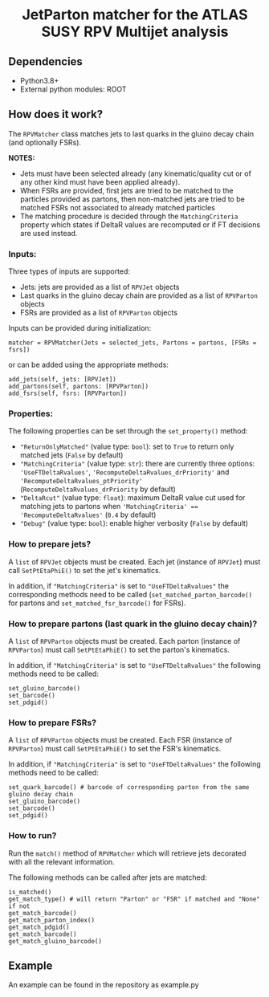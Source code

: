 
# <div align='center'>JetParton matcher for the ATLAS SUSY RPV Multijet analysis</div>

## Dependencies

- Python3.8+
- External python modules: ROOT

## How does it work?

The ```RPVMatcher``` class matches jets to last quarks in the gluino decay chain (and optionally FSRs).

**NOTES:**

- Jets must have been selected already (any kinematic/quality cut or of any other kind must have been applied already).
- When FSRs are provided, first jets are tried to be matched to the particles provided as partons, then non-matched jets are tried to be matched FSRs not associated to already matched particles
- The matching procedure is decided through the ```MatchingCriteria``` property which states if DeltaR values are recomputed or if FT decisions are used instead.

### Inputs:

Three types of inputs are supported:

- Jets: jets are provided as a list of ```RPVJet``` objects
- Last quarks in the gluino decay chain are provided as a list of ```RPVParton``` objects
- FSRs are provided as a list of ```RPVParton``` objects

Inputs can be provided during initialization:

```
matcher = RPVMatcher(Jets = selected_jets, Partons = partons, [FSRs = fsrs])
```

or can be added using the appropriate methods:

```
add_jets(self, jets: [RPVJet])
add_partons(self, partons: [RPVParton])
add_fsrs(self, fsrs: [RPVParton])
```

### Properties:

The following properties can be set through the ```set_property()``` method:

- ```"ReturnOnlyMatched"``` (value type: ```bool```): set to ```True``` to return only matched jets (```False``` by default)
- ```"MatchingCriteria"``` (value type: ```str```): there are currently three options: ```'UseFTDeltaRvalues'```, ```'RecomputeDeltaRvalues_drPriority'``` and ```'RecomputeDeltaRvalues_ptPriority'``` (```RecomputeDeltaRvalues_drPriority``` by default)
- ```"DeltaRcut"``` (value type: ```float```): maximum DeltaR value cut used for matching jets to partons when ```'MatchingCriteria' == 'RecomputeDeltaRvalues'``` (```0.4``` by default)
- ```"Debug"``` (value type: ```bool```): enable higher verbosity (```False``` by default)

### How to prepare jets?

A ```list``` of ```RPVJet``` objects must be created. Each jet (instance of ```RPVJet```) must call ```SetPtEtaPhiE()``` to set the jet's kinematics.

In addition, if ```"MatchingCriteria"``` is set to ```"UseFTDeltaRvalues"``` the corresponding methods need to be called (```set_matched_parton_barcode()``` for partons and ```set_matched_fsr_barcode()``` for FSRs).

### How to prepare partons (last quark in the gluino decay chain)?

A ```list``` of ```RPVParton``` objects must be created. Each parton (instance of ```RPVParton```) must call ```SetPtEtaPhiE()``` to set the parton's kinematics.

In addition, if ```"MatchingCriteria"``` is set to ```"UseFTDeltaRvalues"``` the following methods need to be called:

```
set_gluino_barcode()
set_barcode()
set_pdgid()
```
### How to prepare FSRs?

A ```list``` of ```RPVParton``` objects must be created. Each FSR (instance of ```RPVParton```) must call ```SetPtEtaPhiE()``` to set the FSR's kinematics.

In addition, if ```"MatchingCriteria"``` is set to ```"UseFTDeltaRvalues"``` the following methods need to be called:

```
set_quark_barcode() # barcode of corresponding parton from the same gluino decay chain
set_gluino_barcode()
set_barcode()
set_pdgid()
```
### How to run?

Run the ```match()``` method of ```RPVMatcher``` which will retrieve jets decorated with all the relevant information.

The following methods can be called after jets are matched:

```
is_matched()
get_match_type() # will return "Parton" or "FSR" if matched and "None" if not
get_match_barcode()
get_match_parton_index()
get_match_pdgid()
get_match_barcode()
get_match_gluino_barcode()
```
## Example

An example can be found in the repository as example.py
